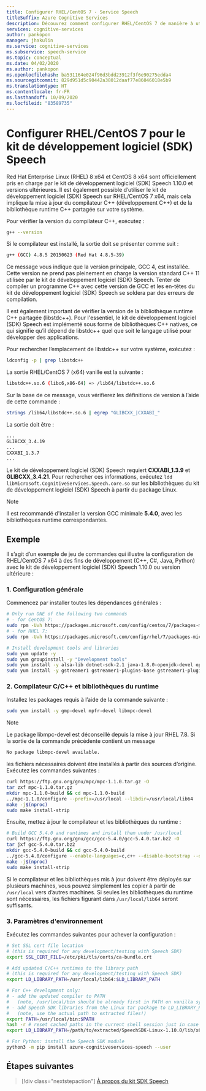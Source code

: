 ```yaml
---
title: Configurer RHEL/CentOS 7 - Service Speech
titleSuffix: Azure Cognitive Services
description: Découvrez comment configurer RHEL/CentOS 7 de manière à utiliser le kit de développement logiciel (SDK) Speech.
services: cognitive-services
author: pankopon
manager: jhakulin
ms.service: cognitive-services
ms.subservice: speech-service
ms.topic: conceptual
ms.date: 04/02/2020
ms.author: pankopon
ms.openlocfilehash: ba531164e024f96d3bdd23912f3f6e90275edda4
ms.sourcegitcommit: 829d951d5c90442a38012daaf77e86046018e5b9
ms.translationtype: HT
ms.contentlocale: fr-FR
ms.lasthandoff: 10/09/2020
ms.locfileid: "83589735"
---
```

# <a name="configure-rhelcentos-7-for-speech-sdk"></a>Configurer RHEL/CentOS 7 pour le kit de développement logiciel (SDK) Speech

Red Hat Enterprise Linux (RHEL) 8 x64 et CentOS 8 x64 sont officiellement pris en charge par le kit de développement logiciel (SDK) Speech 1.10.0 et versions ultérieures. Il est également possible d’utiliser le kit de développement logiciel (SDK) Speech sur RHEL/CentOS 7 x64, mais cela implique la mise à jour du compilateur C++ (développement C++) et de la bibliothèque runtime C++ partagée sur votre système.

Pour vérifier la version du compilateur C++, exécutez :

```bash
g++ --version
```

Si le compilateur est installé, la sortie doit se présenter comme suit :

```bash
g++ (GCC) 4.8.5 20150623 (Red Hat 4.8.5-39)
```

Ce message vous indique que la version principale, GCC 4, est installée. Cette version ne prend pas pleinement en charge la version standard C++ 11 utilisée par le kit de développement logiciel (SDK) Speech. Tenter de compiler un programme C++ avec cette version de GCC et les en-têtes du kit de développement logiciel (SDK) Speech se soldera par des erreurs de compilation.

Il est également important de vérifier la version de la bibliothèque runtime C++ partagée (libstdc++). Pour l'essentiel, le kit de développement logiciel (SDK) Speech est implémenté sous forme de bibliothèques C++ natives, ce qui signifie qu’il dépend de libstdc++ quel que soit le langage utilisé pour développer des applications.

Pour rechercher l’emplacement de libstdc++ sur votre système, exécutez :

```bash
ldconfig -p | grep libstdc++
```

La sortie RHEL/CentOS 7 (x64) vanille est la suivante :

```bash
libstdc++.so.6 (libc6,x86-64) => /lib64/libstdc++.so.6
```

Sur la base de ce message, vous vérifierez les définitions de version à l’aide de cette commande :

```bash
strings /lib64/libstdc++.so.6 | egrep "GLIBCXX_|CXXABI_"
```

La sortie doit être :

```bash
...
GLIBCXX_3.4.19
...
CXXABI_1.3.7
...
```

Le kit de développement logiciel (SDK) Speech requiert **CXXABI_1.3.9** et **GLIBCXX_3.4.21**. Pour rechercher ces informations, exécutez `ldd libMicrosoft.CognitiveServices.Speech.core.so` sur les bibliothèques du kit de développement logiciel (SDK) Speech à partir du package Linux.

> [!NOTE]
> Il est recommandé d'installer la version GCC minimale **5.4.0**, avec les bibliothèques runtime correspondantes.

## <a name="example"></a>Exemple

Il s’agit d’un exemple de jeu de commandes qui illustre la configuration de RHEL/CentOS 7 x64 à des fins de développement (C++, C#, Java, Python) avec le kit de développement logiciel (SDK) Speech 1.10.0 ou version ultérieure :

### <a name="1-general-setup"></a>1. Configuration générale

Commencez par installer toutes les dépendances générales :

```bash
# Only run ONE of the following two commands
# - for CentOS 7:
sudo rpm -Uvh https://packages.microsoft.com/config/centos/7/packages-microsoft-prod.rpm
# - for RHEL 7:
sudo rpm -Uvh https://packages.microsoft.com/config/rhel/7/packages-microsoft-prod.rpm

# Install development tools and libraries
sudo yum update -y
sudo yum groupinstall -y "Development tools"
sudo yum install -y alsa-lib dotnet-sdk-2.1 java-1.8.0-openjdk-devel openssl python3
sudo yum install -y gstreamer1 gstreamer1-plugins-base gstreamer1-plugins-good gstreamer1-plugins-bad-free gstreamer1-plugins-ugly-free
```

### <a name="2-cc-compiler-and-runtime-libraries"></a>2. Compilateur C/C++ et bibliothèques du runtime

Installez les packages requis à l’aide de la commande suivante :

```bash
sudo yum install -y gmp-devel mpfr-devel libmpc-devel
```

> [!NOTE]
> Le package libmpc-devel est déconseillé depuis la mise à jour RHEL 7.8. Si la sortie de la commande précédente contient un message
>
> ```bash
> No package libmpc-devel available.
> ```
>
> les fichiers nécessaires doivent être installés à partir des sources d’origine. Exécutez les commandes suivantes :
>
> ```bash
> curl https://ftp.gnu.org/gnu/mpc/mpc-1.1.0.tar.gz -O
> tar zxf mpc-1.1.0.tar.gz
> mkdir mpc-1.1.0-build && cd mpc-1.1.0-build
> ../mpc-1.1.0/configure --prefix=/usr/local --libdir=/usr/local/lib64
> make -j$(nproc)
> sudo make install-strip
> ```

Ensuite, mettez à jour le compilateur et les bibliothèques du runtime :

```bash
# Build GCC 5.4.0 and runtimes and install them under /usr/local
curl https://ftp.gnu.org/gnu/gcc/gcc-5.4.0/gcc-5.4.0.tar.bz2 -O
tar jxf gcc-5.4.0.tar.bz2
mkdir gcc-5.4.0-build && cd gcc-5.4.0-build
../gcc-5.4.0/configure --enable-languages=c,c++ --disable-bootstrap --disable-multilib --prefix=/usr/local
make -j$(nproc)
sudo make install-strip
```

Si le compilateur et les bibliothèques mis à jour doivent être déployés sur plusieurs machines, vous pouvez simplement les copier à partir de `/usr/local` vers d’autres machines. Si seules les bibliothèques du runtime sont nécessaires, les fichiers figurant dans `/usr/local/lib64` seront suffisants.

### <a name="3-environment-settings"></a>3. Paramètres d'environnement

Exécutez les commandes suivantes pour achever la configuration :

```bash
# Set SSL cert file location
# (this is required for any development/testing with Speech SDK)
export SSL_CERT_FILE=/etc/pki/tls/certs/ca-bundle.crt

# Add updated C/C++ runtimes to the library path
# (this is required for any development/testing with Speech SDK)
export LD_LIBRARY_PATH=/usr/local/lib64:$LD_LIBRARY_PATH

# For C++ development only:
# - add the updated compiler to PATH
#   (note, /usr/local/bin should be already first in PATH on vanilla systems)
# - add Speech SDK libraries from the Linux tar package to LD_LIBRARY_PATH
#   (note, use the actual path to extracted files!)
export PATH=/usr/local/bin:$PATH
hash -r # reset cached paths in the current shell session just in case
export LD_LIBRARY_PATH=/path/to/extracted/SpeechSDK-Linux-1.10.0/lib/x64:$LD_LIBRARY_PATH

# For Python: install the Speech SDK module
python3 -m pip install azure-cognitiveservices-speech --user
```

## <a name="next-steps"></a>Étapes suivantes

> [!div class="nextstepaction"]
> [À propos du kit SDK Speech](speech-sdk.md)
